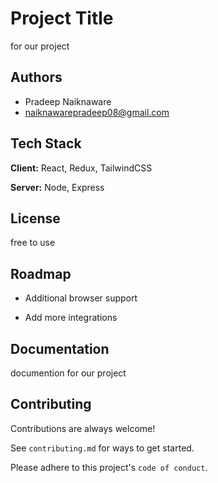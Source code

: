 
# Project Title

for our project

## Authors

- Pradeep Naiknaware
- naiknawarepradeep08@gmail.com


## Tech Stack

**Client:** React, Redux, TailwindCSS

**Server:** Node, Express


## License

free to use


## Roadmap

- Additional browser support

- Add more integrations


## Documentation

documention for our project


## Contributing

Contributions are always welcome!

See `contributing.md` for ways to get started.

Please adhere to this project's `code of conduct`.

